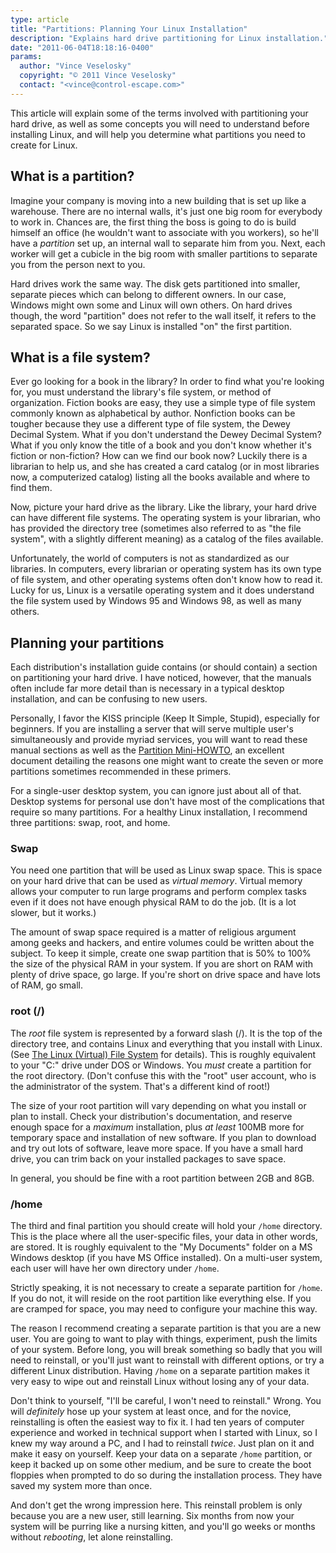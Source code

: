 ```yaml
---
type: article
title: "Partitions: Planning Your Linux Installation"
description: "Explains hard drive partitioning for Linux installation."
date: "2011-06-04T18:18:16-0400"
params:
  author: "Vince Veselosky"
  copyright: "© 2011 Vince Veselosky"
  contact: "<vince@control-escape.com>"
---
```


This article will explain some of the terms involved with partitioning your hard drive,
as well as some concepts you will need to understand before installing Linux, and will
help you determine what partitions you need to create for Linux.

## What is a partition?

Imagine your company is moving into a new building that is set up like a warehouse.
There are no internal walls, it\'s just one big room for everybody to work in. Chances
are, the first thing the boss is going to do is build himself an office (he wouldn\'t
want to associate with you workers), so he\'ll have a _partition_ set up, an internal
wall to separate him from you. Next, each worker will get a cubicle in the big room with
smaller partitions to separate you from the person next to you.

Hard drives work the same way. The disk gets partitioned into smaller, separate pieces
which can belong to different owners. In our case, Windows might own some and Linux will
own others. On hard drives though, the word \"partition\" does not refer to the wall
itself, it refers to the separated space. So we say Linux is installed \"on\" the first
partition.

## What is a file system?

Ever go looking for a book in the library? In order to find what you\'re looking for,
you must understand the library\'s file system, or method of organization. Fiction books
are easy, they use a simple type of file system commonly known as alphabetical by
author. Nonfiction books can be tougher because they use a different type of file
system, the Dewey Decimal System. What if you don\'t understand the Dewey Decimal
System? What if you only know the title of a book and you don\'t know whether it\'s
fiction or non-fiction? How can we find our book now? Luckily there is a librarian to
help us, and she has created a card catalog (or in most libraries now, a computerized
catalog) listing all the books available and where to find them.

Now, picture your hard drive as the library. Like the library, your hard drive can have
different file systems. The operating system is your librarian, who has provided the
directory tree (sometimes also referred to as \"the file system\", with a slightly
different meaning) as a catalog of the files available.

Unfortunately, the world of computers is not as standardized as our libraries. In
computers, every librarian or operating system has its own type of file system, and
other operating systems often don\'t know how to read it. Lucky for us, Linux is a
versatile operating system and it does understand the file system used by Windows 95 and
Windows 98, as well as many others.

## Planning your partitions

Each distribution\'s installation guide contains (or should contain) a section on
partitioning your hard drive. I have noticed, however, that the manuals often include
far more detail than is necessary in a typical desktop installation, and can be
confusing to new users.

Personally, I favor the KISS principle (Keep It Simple, Stupid), especially for
beginners. If you are installing a server that will serve multiple user\'s
simultaneously and provide myriad services, you will want to read these manual sections
as well as the [Partition Mini-HOWTO](http://tldp.org/HOWTO/mini/Partition/index.html),
an excellent document detailing the reasons one might want to create the seven or more
partitions sometimes recommended in these primers.

For a single-user desktop system, you can ignore just about all of that. Desktop systems
for personal use don\'t have most of the complications that require so many partitions.
For a healthy Linux installation, I recommend three partitions: swap, root, and home.

### Swap

You need one partition that will be used as Linux swap space. This is space on your hard
drive that can be used as _virtual memory_. Virtual memory allows your computer to run
large programs and perform complex tasks even if it does not have enough physical RAM to
do the job. (It is a lot slower, but it works.)

The amount of swap space required is a matter of religious argument among geeks and
hackers, and entire volumes could be written about the subject. To keep it simple,
create one swap partition that is 50% to 100% the size of the physical RAM in your
system. If you are short on RAM with plenty of drive space, go large. If you\'re short
on drive space and have lots of RAM, go small.

### root (/)

The _root_ file system is represented by a forward slash (/). It is the top of the
directory tree, and contains Linux and everything that you install with Linux. (See
[The Linux (Virtual) File System](lx-filesys) for details). This is roughly equivalent
to your \"C:\" drive under DOS or Windows. You _must_ create a partition for the root
directory. (Don\'t confuse this with the \"root\" user account, who is the administrator
of the system. That\'s a different kind of root!)

The size of your root partition will vary depending on what you install or plan to
install. Check your distribution\'s documentation, and reserve enough space for a
_maximum_ installation, plus _at least_ 100MB more for temporary space and installation
of new software. If you plan to download and try out lots of software, leave more space.
If you have a small hard drive, you can trim back on your installed packages to save
space.

In general, you should be fine with a root partition between 2GB and 8GB.

### /home

The third and final partition you should create will hold your `/home` directory. This
is the place where all the user-specific files, your data in other words, are stored. It
is roughly equivalent to the \"My Documents\" folder on a MS Windows desktop (if you
have MS Office installed). On a multi-user system, each user will have her own directory
under `/home`.

Strictly speaking, it is not necessary to create a separate partition for `/home`. If
you do not, it will reside on the root partition like everything else. If you are
cramped for space, you may need to configure your machine this way.

The reason I recommend creating a separate partition is that you are a new user. You are
going to want to play with things, experiment, push the limits of your system. Before
long, you will break something so badly that you will need to reinstall, or you\'ll just
want to reinstall with different options, or try a different Linux distribution. Having
`/home` on a separate partition makes it very easy to wipe out and reinstall Linux
without losing any of your data.

Don\'t think to yourself, \"I\'ll be careful, I won\'t need to reinstall.\" Wrong. You
will _definitely_ hose up your system at least once, and for the novice, reinstalling is
often the easiest way to fix it. I had ten years of computer experience and worked in
technical support when I started with Linux, so I knew my way around a PC, and I had to
reinstall _twice_. Just plan on it and make it easy on yourself. Keep your data on a
separate `/home` partition, or keep it backed up on some other medium, and be sure to
create the boot floppies when prompted to do so during the installation process. They
have saved my system more than once.

And don\'t get the wrong impression here. This reinstall problem is only because you are
a new user, still learning. Six months from now your system will be purring like a
nursing kitten, and you\'ll go weeks or months without _rebooting_, let alone
reinstalling.
